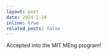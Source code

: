 ```yaml
---
layout: post
date: 2024-1-24
inline: true
related_posts: false
---
```


Accepted into the MIT MEng program! 